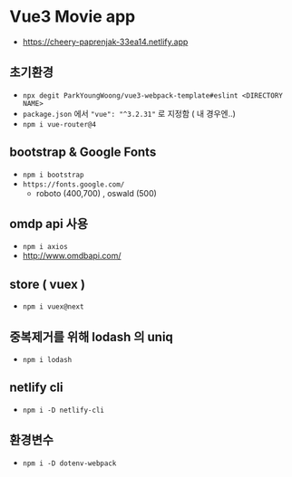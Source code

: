 # Vue3 Movie app
- https://cheery-paprenjak-33ea14.netlify.app

## 초기환경
- `npx degit ParkYoungWoong/vue3-webpack-template#eslint <DIRECTORY NAME>`
- `package.json` 에서 `"vue": "^3.2.31"` 로 지정함 ( 내 경우엔..)
- `npm i vue-router@4`


## bootstrap & Google Fonts
- `npm i bootstrap`
- `https://fonts.google.com/` 
  - roboto (400,700) , oswald (500)

## omdp api 사용
- `npm i axios`
- http://www.omdbapi.com/

## store ( vuex )
- `npm i vuex@next`

## 중복제거를 위해 lodash 의 uniq
- `npm i lodash`


## netlify cli
- `npm i -D netlify-cli`

## 환경변수 
- `npm i -D dotenv-webpack`